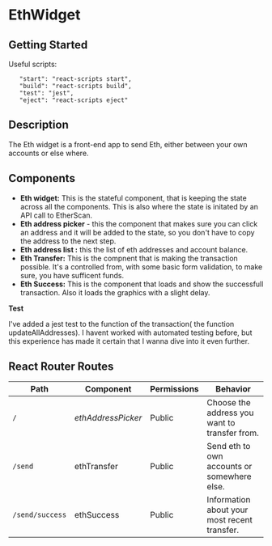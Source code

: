 # EthWidget



## Getting Started

Useful scripts:

``` "scripts": {
   "start": "react-scripts start",
   "build": "react-scripts build",
   "test": "jest",
   "eject": "react-scripts eject"
```

## Description

The Eth widget is a front-end app to send Eth, either between your own accounts or else where.

## Components

- **Eth widget:**  This is the stateful component, that is keeping the state across all the components. This is also where the state is initated by an API call to EtherScan. 
- **Eth address picker** - this the component that makes sure you can click an address and it will be added to the state, so you don't have to copy the address to the next step. 
- **Eth address list :**  this the list of eth addresses and account balance. 
- **Eth Transfer:** This is the compnent that is making the transaction possible. It's a controlled from, with some basic form validation, to make sure,  you have sufficent funds. 
- **Eth Success:** This is the component that loads and show the successfull transaction. Also it loads the graphics with a slight delay.  

**Test**

I've added a jest test to the function of the transaction( the function updateAllAddresses). I havent worked with automated testing before, but this experience has made it certain that I wanna dive into it even further. 



## React Router Routes

| Path            | Component          | Permissions | Behavior                                      |
| --------------- | ------------------ | ----------- | --------------------------------------------- |
| `/`             | *ethAddressPicker* | Public      | Choose the address you want to transfer from. |
| `/send`         | ethTransfer        | Public      | Send eth to own accounts or somewhere else.   |
| `/send/success` | ethSuccess         | Public      | Information about your most recent transfer.  |

### 
